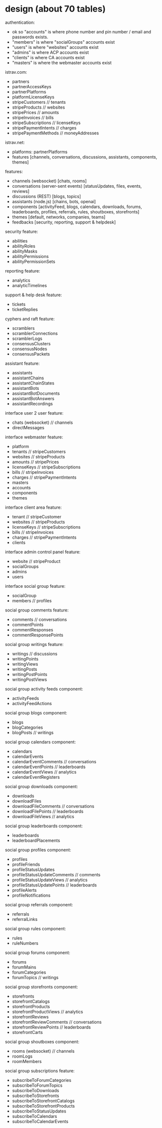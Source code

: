 design (about 70 tables)
========

authentication:
- ok so "accounts" is where phone number and pin number / email and passwords exists.
- "members" is where "socialGroups" accounts exist
- "users" is where "websites" accounts exist
- "admins" is where ACP accounts exist
- "clients" is where CA accounts exist
- "masters" is where the webmaster accounts exist

istrav.com:
- partners
- partnerAccessKeys
- partnerPlatforms
- platformLicenseKeys
- stripeCustomers // tenants
- stripeProducts // websites
- stripePrices // amounts
- stripeInvoices // bills
- stripeSubscriptions // licenseKeys
- stripePaymentIntents // charges
- stripePaymentMethods // moneyAddresses

istrav.net:
- platforms: partnerPlatforms
- features [channels, conversations, discussions, assistants, components, themes]

features:
- channels (websocket) [chats, rooms]
- conversations (server-sent events) [statusUpdates, files, events, reviews]
- discussions (REST) [blogs, topics]
- assistants (node.js) [chains, bots, openai]
- components [activityFeed, blogs, calendars, downloads, forums, leaderboards, profiles, referrals, rules, shoutboxes, storefronts]
- themes [default, networks, companies, teams]
- feedbacks [security, reporting, support & helpdesk]

security feature:
- abilities
- abilityRoles
- abilityMasks
- abilityPermissions
- abilityPermissionSets

reporting feature:
- analytics
- analyticTimelines

support & help desk feature:
- tickets
- ticketReplies

cyphers and raft feature:
- scramblers
- scramblerConnections
- scramblerLogs
- consensusClusters
- consensusNodes
- consensusPackets

assistant feature:
- assistants
- assistantChains
- assistantChainStates
- assistantBots
- assistantBotDocuments
- assistantBotAnswers
- assistantRecordings

interface user 2 user feature:
- chats (websocket) // channels
- directMessages

interface webmaster feature:
- platform
- tenants // stripeCustomers
- websites // stripeProducts
- amounts // stripePrices
- licenseKeys // stripeSubscriptions
- bills // stripeInvoices
- charges // stripePaymentIntents
- masters
- accounts
- components
- themes

interface client area feature:
- tenant // stripeCustomer
- websites // stripeProducts
- licenseKeys // stripeSubscriptions
- bills // stripeInvoices
- charges // stripePaymentIntents
- clients

interface admin control panel feature:
- website // stripeProduct
- socialGroups
- admins
- users

interface social group feature:
- socialGroup
- members // profiles

social group comments feature:
- comments // conversations
- commentPoints
- commentResponses
- commentResponsePoints

social group writings feature:
- writings // discussions
- writingPoints
- writingViews
- writingPosts
- writingPostPoints
- writingPostViews

social group activity feeds component:
- activityFeeds
- activityFeedActions

social group blogs component:
- blogs
- blogCategories
- blogPosts // writings

social group calendars component:
- calendars
- calendarEvents
- calendarEventComments // conversations
- calendarEventPoints // leaderboards
- calendarEventViews // analytics
- calendarEventRegisters

social group downloads component:
- downloads
- downloadFiles
- downloadFileComments // conversations
- downloadFilePoints // leaderboards
- downloadFileViews // analytics

social group leaderboards component:
- leaderboards
- leaderboardPlacements

social group profiles component:
- profiles
- profileFriends
- profileStatusUpdates
- profileStatusUpdateComments // comments
- profileStatusUpdateViews // analytics
- profileStatusUpdatePoints // leaderboards
- profileAlerts
- profileNotifications

social group referrals component:
- referrals
- referralLinks

social group rules component:
- rules
- ruleNumbers

social group forums component:
- forums
- forumMains
- forumCategories
- forumTopics // writings

social group storefronts component:
- storefronts
- storefrontCatalogs
- storefrontProducts
- storefrontProductViews // analytics
- storefrontReviews
- storefrontReviewComments // conversations
- storefrontReviewPoints // leaderboards
- storefrontCarts

social group shoutboxes component:
- rooms (websocket) // channels
- roomLogs
- roomMembers

social group subscriptions feature:
- subscribeToForumCategories
- subscribeToForumTopics
- subscribeToDownloads
- subscribeToStorefronts
- subscribeToStorefrontCatalogs
- subscribeToStorefrontProducts
- subscribeToStatusUpdates
- subscribeToCalendars
- subscribeToCalendarEvents
